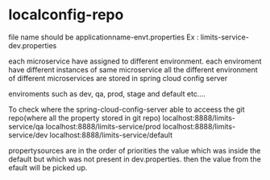 # localconfig-repo

file name should be applicationname-envt.properties
Ex : limits-service-dev.properties

each microservice have assigned to different environment.
each enviroment have different instances of same microservice
all the different environment of different microservices are stored in spring cloud config server

enviroments such as dev, qa, prod, stage and default etc....

To check where the spring-cloud-config-server able to acceess the git repo(where all the property stored in git repo)
localhost:8888/limits-service/qa
localhost:8888/limits-service/prod
localhost:8888/limits-service/dev
localhost:8888/limits-service/default



propertysources are in the order of priorities
the value which was inside the default but which was not present in dev.properties. then the value from the efault will be picked up.

